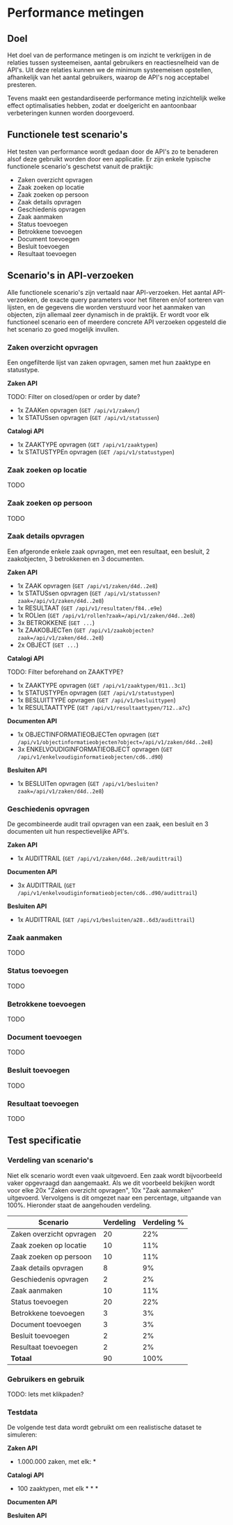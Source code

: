 # Performance metingen

## Doel

Het doel van de performance metingen is om inzicht te verkrijgen in de relaties tussen systeemeisen, aantal gebruikers en reactiesnelheid van de API's. Uit deze relaties kunnen we de minimum systeemeisen opstellen, afhankelijk van het aantal gebruikers, waarop de API's nog acceptabel presteren.

Tevens maakt een gestandardiseerde performance meting inzichtelijk welke effect optimalisaties hebben, zodat er doelgericht en aantoonbaar verbeteringen kunnen worden doorgevoerd.

## Functionele test scenario's

Het testen van performance wordt gedaan door de API's zo te benaderen alsof deze gebruikt worden door een applicatie. Er zijn enkele typische functionele scenario's geschetst vanuit de praktijk:

* Zaken overzicht opvragen
* Zaak zoeken op locatie
* Zaak zoeken op persoon
* Zaak details opvragen
* Geschiedenis opvragen
* Zaak aanmaken
* Status toevoegen
* Betrokkene toevoegen
* Document toevoegen
* Besluit toevoegen
* Resultaat toevoegen

## Scenario's in API-verzoeken

Alle functionele scenario's zijn vertaald naar API-verzoeken. Het aantal API-verzoeken, de exacte query parameters voor het filteren en/of sorteren van lijsten, en de gegevens die worden verstuurd voor het aanmaken van objecten, zijn allemaal zeer dynamisch in de praktijk. Er wordt voor elk functioneel scenario een of meerdere concrete API verzoeken opgesteld die het scenario zo goed mogelijk invullen.

### Zaken overzicht opvragen

Een ongefilterde lijst van zaken opvragen, samen met hun zaaktype en statustype.

**Zaken API**

TODO: Filter on closed/open or order by date?

* 1x ZAAKen opvragen (`GET /api/v1/zaken/`)
* 1x STATUSsen opvragen (`GET /api/v1/statussen`)

**Catalogi API**

* 1x ZAAKTYPE opvragen (`GET /api/v1/zaaktypen`)
* 1x STATUSTYPEn opvragen (`GET /api/v1/statustypen`)

### Zaak zoeken op locatie

TODO

### Zaak zoeken op persoon

TODO

### Zaak details opvragen

Een afgeronde enkele zaak opvragen, met een resultaat, een besluit, 2 zaakobjecten, 3 betrokkenen en 3 documenten.

**Zaken API**

* 1x ZAAK opvragen (`GET /api/v1/zaken/d4d..2e8`)
* 1x STATUSsen opvragen (`GET /api/v1/statussen?zaak=/api/v1/zaken/d4d..2e8`)
* 1x RESULTAAT (`GET /api/v1/resultaten/f84..e9e`)
* 1x ROLlen (`GET /api/v1/rollen?zaak=/api/v1/zaken/d4d..2e8`)
* 3x BETROKKENE (`GET ...`)
* 1x ZAAKOBJECTen (`GET /api/v1/zaakobjecten?zaak=/api/v1/zaken/d4d..2e8`)
* 2x OBJECT (`GET ...`)

**Catalogi API**

TODO: Filter beforehand on ZAAKTYPE?

* 1x ZAAKTYPE opvragen (`GET /api/v1/zaaktypen/011..3c1`)
* 1x STATUSTYPEn opvragen (`GET /api/v1/statustypen`)
* 1x BESLUITTYPE opvragen (`GET /api/v1/besluittypen`)
* 1x RESULTAATTYPE (`GET /api/v1/resultaattypen/712..a7c`)

**Documenten API**

* 1x OBJECTINFORMATIEOBJECTen opvragen (`GET /api/v1/objectinformatieobjecten?object=/api/v1/zaken/d4d..2e8`)
* 3x ENKELVOUDIGINFORMATIEOBJECT opvragen (`GET /api/v1/enkelvoudiginformatieobjecten/cd6..d90`)

**Besluiten API**

* 1x BESLUITen opvragen (`GET /api/v1/besluiten?zaak=/api/v1/zaken/d4d..2e8`)

### Geschiedenis opvragen

De gecombineerde audit trail opvragen van een zaak, een besluit en 3 documenten uit hun respectievelijke API's.

**Zaken API**

* 1x AUDITTRAIL (`GET /api/v1/zaken/d4d..2e8/audittrail`)

**Documenten API**

* 3x AUDITTRAIL (`GET /api/v1/enkelvoudiginformatieobjecten/cd6..d90/audittrail`)

**Besluiten API**

* 1x AUDITTRAIL (`GET /api/v1/besluiten/a28..6d3/audittrail`)

### Zaak aanmaken

TODO

### Status toevoegen

TODO

### Betrokkene toevoegen

TODO

### Document toevoegen

TODO

### Besluit toevoegen

TODO

### Resultaat toevoegen

TODO

## Test specificatie

### Verdeling van scenario's

Niet elk scenario wordt even vaak uitgevoerd. Een zaak wordt bijvoorbeeld vaker opgevraagd dan aangemaakt. Als we dit voorbeeld bekijken wordt voor elke 20x "Zaken overzicht opvragen", 10x "Zaak aanmaken" uitgevoerd. Vervolgens is dit omgezet naar een percentage, uitgaande van 100%. Hieronder staat de aangehouden verdeling.

| Scenario | Verdeling | Verdeling % |
|---|---|---|
| Zaken overzicht opvragen | 20 | 22% |
| Zaak zoeken op locatie | 10| 11% |
| Zaak zoeken op persoon | 10 | 11% |
| Zaak details opvragen | 8 | 9% |
| Geschiedenis opvragen | 2 | 2% |
| Zaak aanmaken | 10 | 11% |
| Status toevoegen | 20 | 22% |
| Betrokkene toevoegen | 3 | 3% |
| Document toevoegen | 3 | 3% |
| Besluit toevoegen | 2 | 2% |
| Resultaat toevoegen | 2 | 2% |
| **Totaal** | 90 | 100% |

### Gebruikers en gebruik

TODO: Iets met klikpaden?

### Testdata

De volgende test data wordt gebruikt om een realistische dataset te simuleren:

**Zaken API**

* 1.000.000 zaken, met elk:
  * 

**Catalogi API**

* 100 zaaktypen, met elk
  *
  *
  *

**Documenten API**

**Besluiten API**

